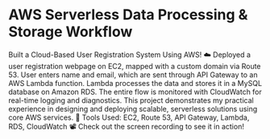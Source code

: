 # AWS Serverless Data Processing & Storage Workflow 
Built a Cloud-Based User Registration System Using AWS! ☁️
Deployed a user registration webpage on EC2, mapped with a custom domain via Route 53.
 User enters name and email, which are sent through API Gateway to an AWS Lambda function.
 Lambda processes the data and stores it in a MySQL database on Amazon RDS.
 The entire flow is monitored with CloudWatch for real-time logging and diagnostics.
This project demonstrates my practical experience in designing and deploying scalable, serverless solutions using core AWS services.
 🔧 Tools Used: EC2, Route 53, API Gateway, Lambda, RDS, CloudWatch
📽️ Check out the screen recording to see it in action!
